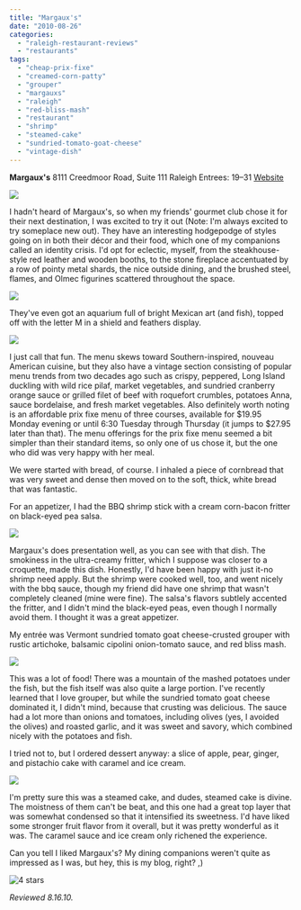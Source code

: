 ```yaml
---
title: "Margaux's"
date: "2010-08-26"
categories:
  - "raleigh-restaurant-reviews"
  - "restaurants"
tags:
  - "cheap-prix-fixe"
  - "creamed-corn-patty"
  - "grouper"
  - "margauxs"
  - "raleigh"
  - "red-bliss-mash"
  - "restaurant"
  - "shrimp"
  - "steamed-cake"
  - "sundried-tomato-goat-cheese"
  - "vintage-dish"
---
```


**Margaux's** 8111 Creedmoor Road, Suite 111 Raleigh Entrees: $19–$31 [Website](http://www.margauxsrestaurant.com/)

![](http://www.thegourmez.com/gourmez/photos/margauxs01.JPG)

I hadn't heard of Margaux's, so when my friends' gourmet club chose it for their next destination, I was excited to try it out (Note: I'm always excited to try someplace new out). They have an interesting hodgepodge of styles going on in both their décor and their food, which one of my companions called an identity crisis. I'd opt for eclectic, myself, from the steakhouse-style red leather and wooden booths, to the stone fireplace accentuated by a row of pointy metal shards, the nice outside dining, and the brushed steel, flames, and Olmec figurines scattered throughout the space.

![](http://www.thegourmez.com/gourmez/photos/margauxs03.JPG)

They've even got an aquarium full of bright Mexican art (and fish), topped off with the letter M in a shield and feathers display.

![](http://www.thegourmez.com/gourmez/photos/margauxs02.JPG)

I just call that fun. The menu skews toward Southern-inspired, nouveau American cuisine, but they also have a vintage section consisting of popular menu trends from two decades ago such as crispy, peppered, Long Island duckling with wild rice pilaf, market vegetables, and sundried cranberry orange sauce or grilled filet of beef with roquefort crumbles, potatoes Anna, sauce bordelaise, and fresh market vegetables. Also definitely worth noting is an affordable prix fixe menu of three courses, available for $19.95 Monday evening or until 6:30 Tuesday through Thursday (it jumps to $27.95 later than that). The menu offerings for the prix fixe menu seemed a bit simpler than their standard items, so only one of us chose it, but the one who did was very happy with her meal.

We were started with bread, of course. I inhaled a piece of cornbread that was very sweet and dense then moved on to the soft, thick, white bread that was fantastic.

For an appetizer, I had the BBQ shrimp stick with a cream corn-bacon fritter on black-eyed pea salsa.

![](http://www.thegourmez.com/gourmez/photos/margauxs04.JPG)

Margaux's does presentation well, as you can see with that dish. The smokiness in the ultra-creamy fritter, which I suppose was closer to a croquette, made this dish. Honestly, I'd have been happy with just it-no shrimp need apply. But the shrimp were cooked well, too, and went nicely with the bbq sauce, though my friend did have one shrimp that wasn't completely cleaned (mine were fine). The salsa's flavors subtlely accented the fritter, and I didn't mind the black-eyed peas, even though I normally avoid them. I thought it was a great appetizer.

My entrée was Vermont sundried tomato goat cheese-crusted grouper with rustic artichoke, balsamic cipolini onion-tomato sauce, and red bliss mash.

![](http://www.thegourmez.com/gourmez/photos/margauxs05.JPG)

This was a lot of food! There was a mountain of the mashed potatoes under the fish, but the fish itself was also quite a large portion. I've recently learned that I love grouper, but while the sundried tomato goat cheese dominated it, I didn't mind, because that crusting was delicious. The sauce had a lot more than onions and tomatoes, including olives (yes, I avoided the olives) and roasted garlic, and it was sweet and savory, which combined nicely with the potatoes and fish.

I tried not to, but I ordered dessert anyway: a slice of apple, pear, ginger, and pistachio cake with caramel and ice cream.

![](http://www.thegourmez.com/gourmez/photos/margauxs06.JPG)

I'm pretty sure this was a steamed cake, and dudes, steamed cake is divine. The moistness of them can't be beat, and this one had a great top layer that was somewhat condensed so that it intensified its sweetness. I'd have liked some stronger fruit flavor from it overall, but it was pretty wonderful as it was. The caramel sauce and ice cream only richened the experience.

Can you tell I liked Margaux's? My dining companions weren't quite as impressed as I was, but hey, this is my blog, right? ,)




<div class="caption">

![4 stars](http://s3.amazonaws.com/thegourmez-wpmedia/2009/02/rating_truffle1.gif "rating_truffle1")</div>


_Reviewed 8.16.10._
